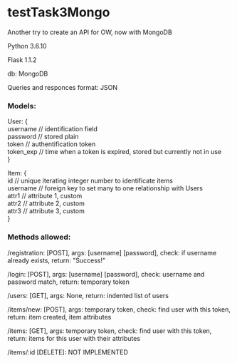 # testTask3Mongo
Another try to create an API for OW, now with MongoDB

Python 3.6.10

Flask 1.1.2

db: MongoDB

Queries and responces format: JSON

<h3>Models:</h3>

User: {
<br>username  // identification field
       <br>
       password  // stored plain
       <br>
       token     // authentification token
       <br>
       token_exp // time when a token is expired, stored but currently not in use
       <br>
       }
       
Item: {
<br>
       id        // unique iterating integer number to identificate items
       <br>
       username  // foreign key to set many to one relationship with Users
       <br>
       attr1     // attribute 1, custom
       <br>
       attr2     // attribute 2, custom
       <br>
       attr3     // attribute 3, custom
       <br>
       }
       

<h3>Methods allowed:</h3>

/registration: [POST], args: [username] [password], check: if username already exists, return: "Success!"

/login: [POST], args: [username] [password], check: username and password match, return: temporary token

/users: [GET], args: None, return: indented list of users

/items/new: [POST], args: temporary token, check: find user with this token, return: item created, item attributes

/items: [GET], args: temporary token, check: find user with this token, return: items for this user with their attributes

/items/:id [DELETE]: NOT IMPLEMENTED
